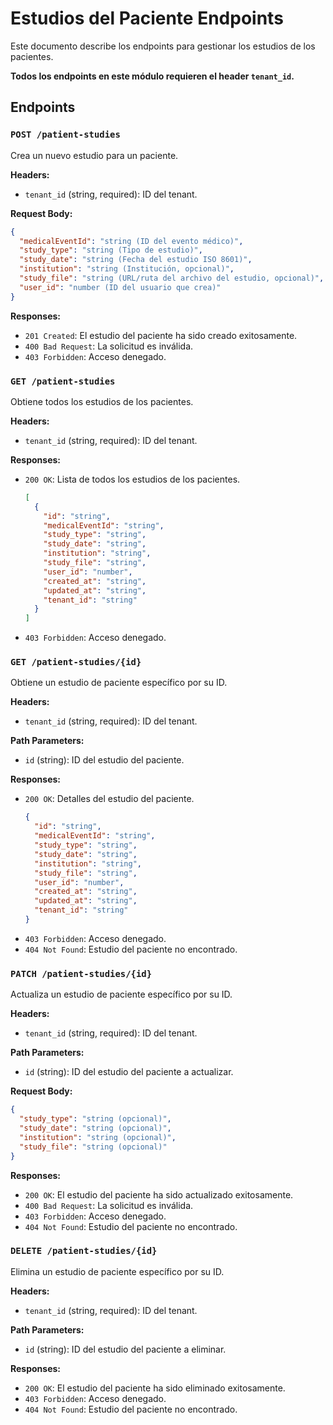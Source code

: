 # Estudios del Paciente Endpoints

Este documento describe los endpoints para gestionar los estudios de los pacientes.

**Todos los endpoints en este módulo requieren el header `tenant_id`.**

## Endpoints

### `POST /patient-studies`

Crea un nuevo estudio para un paciente.

**Headers:**

- `tenant_id` (string, required): ID del tenant.

**Request Body:**

```json
{
  "medicalEventId": "string (ID del evento médico)",
  "study_type": "string (Tipo de estudio)",
  "study_date": "string (Fecha del estudio ISO 8601)",
  "institution": "string (Institución, opcional)",
  "study_file": "string (URL/ruta del archivo del estudio, opcional)",
  "user_id": "number (ID del usuario que crea)"
}
```

**Responses:**

- `201 Created`: El estudio del paciente ha sido creado exitosamente.
- `400 Bad Request`: La solicitud es inválida.
- `403 Forbidden`: Acceso denegado.

### `GET /patient-studies`

Obtiene todos los estudios de los pacientes.

**Headers:**

- `tenant_id` (string, required): ID del tenant.

**Responses:**

- `200 OK`: Lista de todos los estudios de los pacientes.
  ```json
  [
    {
      "id": "string",
      "medicalEventId": "string",
      "study_type": "string",
      "study_date": "string",
      "institution": "string",
      "study_file": "string",
      "user_id": "number",
      "created_at": "string",
      "updated_at": "string",
      "tenant_id": "string"
    }
  ]
  ```
- `403 Forbidden`: Acceso denegado.

### `GET /patient-studies/{id}`

Obtiene un estudio de paciente específico por su ID.

**Headers:**

- `tenant_id` (string, required): ID del tenant.

**Path Parameters:**

- `id` (string): ID del estudio del paciente.

**Responses:**

- `200 OK`: Detalles del estudio del paciente.
  ```json
  {
    "id": "string",
    "medicalEventId": "string",
    "study_type": "string",
    "study_date": "string",
    "institution": "string",
    "study_file": "string",
    "user_id": "number",
    "created_at": "string",
    "updated_at": "string",
    "tenant_id": "string"
  }
  ```
- `403 Forbidden`: Acceso denegado.
- `404 Not Found`: Estudio del paciente no encontrado.

### `PATCH /patient-studies/{id}`

Actualiza un estudio de paciente específico por su ID.

**Headers:**

- `tenant_id` (string, required): ID del tenant.

**Path Parameters:**

- `id` (string): ID del estudio del paciente a actualizar.

**Request Body:**

```json
{
  "study_type": "string (opcional)",
  "study_date": "string (opcional)",
  "institution": "string (opcional)",
  "study_file": "string (opcional)"
}
```

**Responses:**

- `200 OK`: El estudio del paciente ha sido actualizado exitosamente.
- `400 Bad Request`: La solicitud es inválida.
- `403 Forbidden`: Acceso denegado.
- `404 Not Found`: Estudio del paciente no encontrado.

### `DELETE /patient-studies/{id}`

Elimina un estudio de paciente específico por su ID.

**Headers:**

- `tenant_id` (string, required): ID del tenant.

**Path Parameters:**

- `id` (string): ID del estudio del paciente a eliminar.

**Responses:**

- `200 OK`: El estudio del paciente ha sido eliminado exitosamente.
- `403 Forbidden`: Acceso denegado.
- `404 Not Found`: Estudio del paciente no encontrado.
